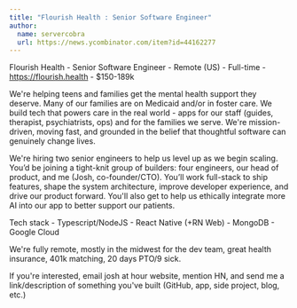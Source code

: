 ```yaml
---
title: "Flourish Health : Senior Software Engineer"
author:
  name: servercobra
  url: https://news.ycombinator.com/item?id=44162277
---
```

Flourish Health - Senior Software Engineer - Remote (US) - Full-time - <a href="https:&#x2F;&#x2F;flourish.health" rel="nofollow">https:&#x2F;&#x2F;flourish.health</a> - $150-189k

We&#x27;re helping teens and families get the mental health support they deserve. Many of our families are on Medicaid and&#x2F;or in foster care. We build tech that powers care in the real world - apps for our staff (guides, therapist, psychiatrists, ops) and for the families we serve. We&#x27;re mission-driven, moving fast, and grounded in the belief that thoughtful software can genuinely change lives.

We&#x27;re hiring two senior engineers to help us level up as we begin scaling. You’d be joining a tight-knit group of builders: four engineers, our head of product, and me (Josh, co-founder&#x2F;CTO). You’ll work full-stack to ship features, shape the system architecture, improve developer experience, and drive our product forward. You&#x27;ll also get to help us ethically integrate more AI into our app to better support our patients.

Tech stack - Typescript&#x2F;NodeJS - React Native (+RN Web) - MongoDB - Google Cloud

We&#x27;re fully remote, mostly in the midwest for the dev team, great health insurance, 401k matching, 20 days PTO&#x2F;9 sick.

If you&#x27;re interested, email josh at hour website, mention HN, and send me a   link&#x2F;description of something you&#x27;ve built (GitHub, app, side project, blog, etc.)
<JobApplication />
